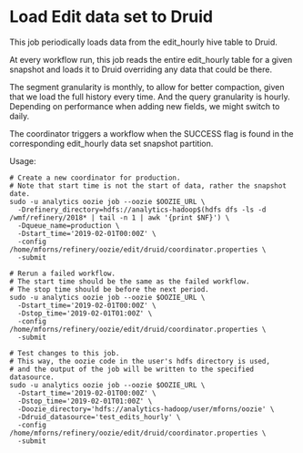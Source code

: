 # Load Edit data set to Druid

This job periodically loads data from the edit_hourly hive table to Druid.

At every workflow run, this job reads the entire edit_hourly table for a given
snapshot and loads it to Druid overriding any data that could be there.

The segment granularity is monthly, to allow for better compaction, given that
we load the full history every time. And the query granularity is hourly.
Depending on performance when adding new fields, we might switch to daily.

The coordinator triggers a workflow when the SUCCESS flag is found
in the corresponding edit_hourly data set snapshot partition.

Usage:
```
# Create a new coordinator for production.
# Note that start time is not the start of data, rather the snapshot date.
sudo -u analytics oozie job --oozie $OOZIE_URL \
  -Drefinery_directory=hdfs://analytics-hadoop$(hdfs dfs -ls -d /wmf/refinery/2018* | tail -n 1 | awk '{print $NF}') \
  -Dqueue_name=production \
  -Dstart_time='2019-02-01T00:00Z' \
  -config /home/mforns/refinery/oozie/edit/druid/coordinator.properties \
  -submit

# Rerun a failed workflow.
# The start time should be the same as the failed workflow.
# The stop time should be before the next period.
sudo -u analytics oozie job --oozie $OOZIE_URL \
  -Dstart_time='2019-02-01T00:00Z' \
  -Dstop_time='2019-02-01T01:00Z' \
  -config /home/mforns/refinery/oozie/edit/druid/coordinator.properties \
  -submit

# Test changes to this job.
# This way, the oozie code in the user's hdfs directory is used,
# and the output of the job will be written to the specified datasource.
sudo -u analytics oozie job --oozie $OOZIE_URL \
  -Dstart_time='2019-02-01T00:00Z' \
  -Dstop_time='2019-02-01T01:00Z' \
  -Doozie_directory='hdfs://analytics-hadoop/user/mforns/oozie' \
  -Ddruid_datasource='test_edits_hourly' \
  -config /home/mforns/refinery/oozie/edit/druid/coordinator.properties \
  -submit
```
